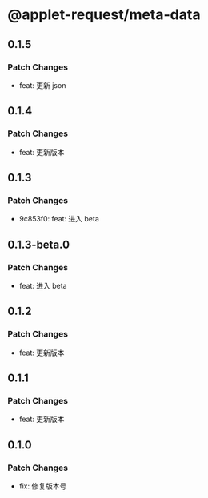 # @applet-request/meta-data

## 0.1.5

### Patch Changes

- feat: 更新 json

## 0.1.4

### Patch Changes

- feat: 更新版本

## 0.1.3

### Patch Changes

- 9c853f0: feat: 进入 beta

## 0.1.3-beta.0

### Patch Changes

- feat: 进入 beta

## 0.1.2

### Patch Changes

- feat: 更新版本

## 0.1.1

### Patch Changes

- feat: 更新版本

## 0.1.0

### Patch Changes

- fix: 修复版本号
